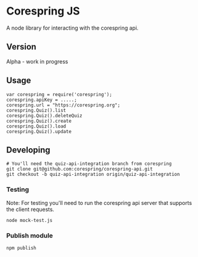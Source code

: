 # Corespring JS
A node library for interacting with the corespring api.

## Version
Alpha - work in progress

## Usage

    var corespring = require('corespring');
    corespring.apiKey = .....;
    corespring.url = "https://corespring.org";
    corespring.Quiz().list
    corespring.Quiz().deleteQuiz
    corespring.Quiz().create
    corespring.Quiz().load
    corespring.Quiz().update

## Developing

    # You'll need the quiz-api-integration branch from corespring
    git clone git@github.com:corespring/corespring-api.git
    git checkout -b quiz-api-integration origin/quiz-api-integration

### Testing

Note: For testing you'll need to run the corespring api server that supports the client requests.

    node mock-test.js 

### Publish module

    npm publish
